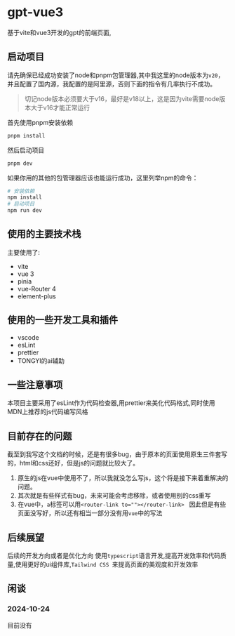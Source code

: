 # gpt-vue3

基于vite和vue3开发的gpt的前端页面,

## 启动项目

请先确保已经成功安装了node和pnpm包管理器,其中我这里的node版本为`v20`，并且配置了国内源，我配置的是阿里源，否则下面的指令有几率执行不成功。

> 切记node版本必须要大于v16，最好是v18以上，这是因为vite需要node版本大于v16才能正常运行

首先使用pnpm安装依赖

```sh
pnpm install
```
然后启动项目

```sh   
pnpm dev
```
如果你用的其他的包管理器应该也能运行成功，这里列举npm的命令：
```sh
# 安装依赖
npm install
# 启动项目
npm run dev
```


## 使用的主要技术栈

主要使用了: 
- vite
- vue 3
- pinia
- vue-Router 4
- element-plus

## 使用的一些开发工具和插件
- vscode
- esLint
- prettier
- TONGYI的ai辅助

## 一些注意事项
本项目主要采用了esLint作为代码检查器,用prettier来美化代码格式,同时使用MDN上推荐的js代码编写风格

## 目前存在的问题

截至到我写这个文档的时候，还是有很多bug，由于原本的页面使用原生三件套写的，html和css还好，但是js的问题就比较大了。

1. 原生的js在vue中使用不了，所以我就没怎么写js，这个将是接下来着重解决的问题。
2. 其次就是有些样式有bug，未来可能会考虑移除，或者使用别的css重写
3. 在vue中，`a`标签可以用`<router-link to=""></router-link> ` 因此但是有些页面没写好，所以还有相当一部分没有用`vue`中的写法





## 后续展望

后续的开发方向或者是优化方向
使用`typescript`语言开发,提高开发效率和代码质量,使用更好的ui组件库,`Tailwind CSS `来提高页面的美观度和开发效率

## 闲谈

### 2024-10-24

目前没有